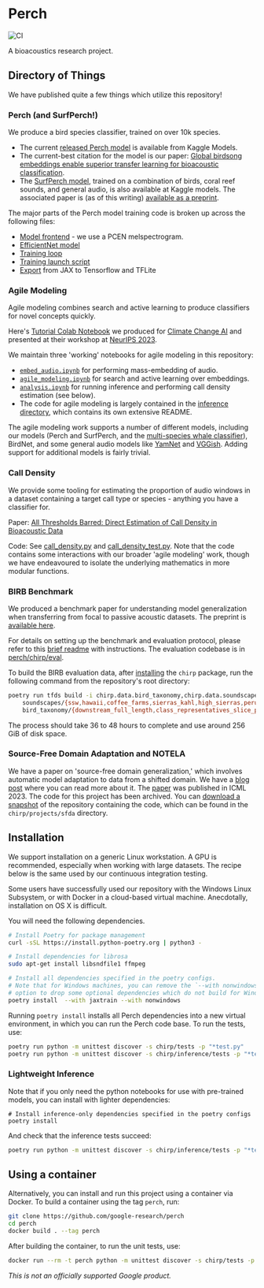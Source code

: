 # Perch

![CI](https://github.com/google-research/perch/actions/workflows/ci.yml/badge.svg)

A bioacoustics research project.

## Directory of Things

We have published quite a few things which utilize this repository!

### Perch (and SurfPerch!)

We produce a bird species classifier, trained on over 10k species.

* The current [released Perch model](https://www.kaggle.com/models/google/bird-vocalization-classifier/frameworks/tensorFlow2/variations/bird-vocalization-classifier) is available from Kaggle Models.
* The current-best citation for the model is our paper: [Global birdsong embeddings enable superior transfer learning for bioacoustic classification](https://www.nature.com/articles/s41598-023-49989-z.epdf).
* The [SurfPerch model](https://www.kaggle.com/models/google/surfperch), trained on a combination of birds, coral reef sounds, and general audio, is also available at Kaggle models. The associated paper is (as of this writing) [available as a preprint](https://arxiv.org/abs/2404.16436).

The major parts of the Perch model training code is broken up across the following files:

* [Model frontend](https://github.com/google-research/perch/blob/main/chirp/models/frontend.py) - we use a PCEN melspectrogram.
* [EfficientNet model](https://github.com/google-research/perch/blob/main/chirp/models/efficientnet.py)
* [Training loop](https://github.com/google-research/perch/blob/main/chirp/train/classifier.py)
* [Training launch script](https://github.com/google-research/perch/blob/main/chirp/projects/main.py)
* [Export](https://github.com/google-research/perch/blob/main/chirp/export_utils.py) from JAX to Tensorflow and TFLite

### Agile Modeling

Agile modeling combines search and active learning to produce classifiers for novel concepts quickly.

Here's [Tutorial Colab Notebook](https://colab.research.google.com/drive/1gPBu2fyw6aoT-zxXFk15I2GObfMRNHUq) we produced for [Climate Change AI](https://www.climatechange.ai/) and presented at their workshop at [NeurIPS 2023](https://www.climatechange.ai/papers/neurips2023/133).

We maintain three 'working' notebooks for agile modeling in this repository:

* [`embed_audio.ipynb`](https://github.com/google-research/perch/blob/main/embed_audio.ipynb) for performing mass-embedding of audio.
* [`agile_modeling.ipynb`](https://github.com/google-research/perch/blob/main/agile_modeling.ipynb) for search and active learning over embeddings.
* [`analysis.ipynb`](https://github.com/google-research/perch/blob/main/analysis.ipynb) for running inference and performing call density estimation (see below).
* The code for agile modeling is largely contained in the [inference directory](https://github.com/google-research/perch/tree/main/chirp/inference), which contains its own extensive README.

The agile modeling work supports a number of different models, including our models (Perch and SurfPerch, and the [multi-species whale classifier](https://www.kaggle.com/models/google/multispecies-whale)), BirdNet, and some general audio models like [YamNet](https://www.kaggle.com/models/google/yamnet) and [VGGish](https://www.kaggle.com/models/google/vggish). Adding support for additional models is fairly trivial.

### Call Density

We provide some tooling for estimating the proportion of audio windows in a dataset containing a target call type or species - anything you have a classifier for.

Paper: [All Thresholds Barred: Direct Estimation of Call Density in Bioacoustic Data](https://www.frontiersin.org/journals/bird-science/articles/10.3389/fbirs.2024.1380636/full)

Code: See [call_density.py](https://github.com/google-research/perch/blob/main/chirp/inference/call_density.py) and [call_density_test.py](https://github.com/google-research/perch/blob/main/chirp/inference/tests/call_density_test.py). Note that the code contains some interactions with our broader 'agile modeling' work, though we have endeavoured to isolate the underlying mathematics in more modular functions.

### BIRB Benchmark

We produced a benchmark paper for understanding model generalization when transferring from focal to passive acoustic datasets. The preprint is [available here](https://arxiv.org/abs/2312.07439).

For details on setting up the benchmark and evaluation protocol, please refer to this [brief readme](https://docs.google.com/document/d/1RasVkxIKKlUToFlJ8gZxaHqIE-mMy9G1MZwfK98Gb-I) with instructions. The evaluation codebase is in [perch/chirp/eval](https://github.com/google-research/perch/tree/main/chirp/eval).

To build the BIRB evaluation data, after [installing](#installation) the `chirp` package, run the following command from the repository's root directory:

```bash
poetry run tfds build -i chirp.data.bird_taxonomy,chirp.data.soundscapes \
    soundscapes/{ssw,hawaii,coffee_farms,sierras_kahl,high_sierras,peru}_full_length \
    bird_taxonomy/{downstream_full_length,class_representatives_slice_peaked}
```

The process should take 36 to 48 hours to complete and use around 256 GiB of disk space.


### Source-Free Domain Adaptation and NOTELA

We have a paper on 'source-free domain generalization,' which involves automatic model adaptation to data from a shifted domain. We have a [blog post](https://research.google/blog/in-search-of-a-generalizable-method-for-source-free-domain-adaptation/) where you can read more about it. The [paper](https://proceedings.mlr.press/v202/boudiaf23a.html) was published in ICML 2023. The code for this project has been archived. You can [download a snapshot](https://github.com/google-research/perch/releases/tag/sfda-codebase-snapshot) of the repository containing the code, which can be found in the `chirp/projects/sfda` directory.


## Installation

We support installation on a generic Linux workstation.
A GPU is recommended, especially when working with large datasets.
The recipe below is the same used by our continuous integration testing.

Some users have successfully used our repository with the Windows Linux
Subsystem, or with Docker in a cloud-based virtual machine. Anecdotally,
installation on OS X is difficult.

You will need the following dependencies.

```bash
# Install Poetry for package management
curl -sSL https://install.python-poetry.org | python3 -

# Install dependencies for librosa
sudo apt-get install libsndfile1 ffmpeg

# Install all dependencies specified in the poetry configs.
# Note that for Windows machines, you can remove the `--with nonwindows`
# option to drop some optional dependencies which do not build for Windows.
poetry install  --with jaxtrain --with nonwindows
```

Running `poetry install` installs all Perch dependencies into a new virtual environment, in which you can run the Perch code base. To run the tests, use:

```bash
poetry run python -m unittest discover -s chirp/tests -p "*test.py"
poetry run python -m unittest discover -s chirp/inference/tests -p "*test.py"
```

### Lightweight Inference

Note that if you only need the python notebooks for use with pre-trained models,
you can install with lighter dependencies:

```
# Install inference-only dependencies specified in the poetry configs
poetry install
```

And check that the inference tests succeed:
```bash
poetry run python -m unittest discover -s chirp/inference/tests -p "*test.py"
```

## Using a container

Alternatively, you can install and run this project using a container via Docker. To build a container using the tag `perch`, run:

```bash
git clone https://github.com/google-research/perch
cd perch
docker build . --tag perch
```

After building the container, to run the unit tests, use:

```bash
docker run --rm -t perch python -m unittest discover -s chirp/tests -p "*test.py"
```

*This is not an officially supported Google product.*
